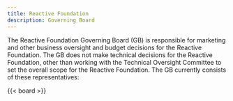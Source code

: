 ```yaml
---
title: Reactive Foundation
description: Governing Board
---
```


The Reactive Foundation Governing Board (GB) is responsible for marketing and other business oversight and budget decisions for the Reactive Foundation. The GB does not make technical decisions for the Reactive Foundation, other than working with the Technical Oversight Committee to set the overall scope for the Reactive Foundation. The GB currently consists of these representatives:

{{< board >}}
